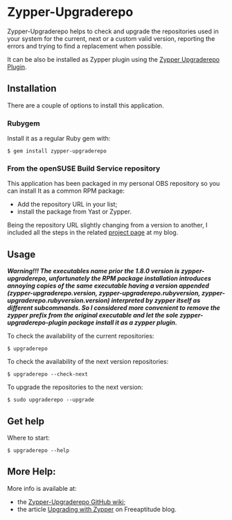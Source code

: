 # Zypper-Upgraderepo

Zypper-Upgraderepo helps to check and upgrade the repositories used in your system for the
current, next or a custom valid version, reporting the errors and trying to find a replacement
when possible.

It can be also be installed as Zypper plugin using the [Zypper Upgraderepo Plugin][zypper_upgraderepo_plugin].

## Installation

There are a couple of options to install this application.

### Rubygem

Install it as a regular Ruby gem with:
```shell
$ gem install zypper-upgraderepo
```

### From the openSUSE Build Service repository

This application has been packaged in my personal OBS repository so you can install It
as a common RPM package:
- Add the repository URL in your list;
- install the package from Yast or Zypper.

Being the repository URL slightly changing from a version to another, I included all the steps
in the related [project page][project_page] at my blog.

## Usage

***Warning!!! The executables name prior the 1.8.0 version is zypper-upgraderepo, unfortunately the
RPM package installation introduces annoying copies of the same executable having a version appended
(zypper-upgraderepo.version, zypper-upgraderepo.rubyversion, zypper-upgraderepo.rubyversion.version)
interpreted by zypper itself as different subcommands. So I considered more convenient to remove the
zypper prefix from the original executable and let the sole zypper-upgraderepo-plugin package install
it as a zypper plugin.***

To check the availability of the current repositories:
```shell
$ upgraderepo
```

To check the availability of the next version repositories:
```shell
$ upgraderepo --check-next
```

To upgrade the repositories to the next version:
```shell
$ sudo upgraderepo --upgrade
```

## Get help

Where to start:
```shell
$ upgraderepo --help
```

## More Help:

More info is available at:
- the [Zypper-Upgraderepo GitHub wiki][zypper_upgraderepo_wiki];
- the article [Upgrading with Zypper][upgrading_with_zypper] on Freeaptitude blog.


[zypper_upgraderepo_plugin]: https://github.com/fabiomux/zypper-upgraderepo-plugin "Zypper-Upgraderepo Plugin GitHub page"
[project_page]: https://freeaptitude.altervista.org/projects/zypper-upgraderepo.html "Zypper-Upgraderepo project page"
[zypper_upgraderepo_wiki]: https://github.com/fabiomux/zypper-upgraderepo/wiki "Zypper-Upgraderepo wiki page on GitHub"
[upgrading_with_zypper]: https://freeaptitude.altervista.org/articles/upgrading-opensuse-with-zypper.html "Upgrading openSUSE with Zypper"
